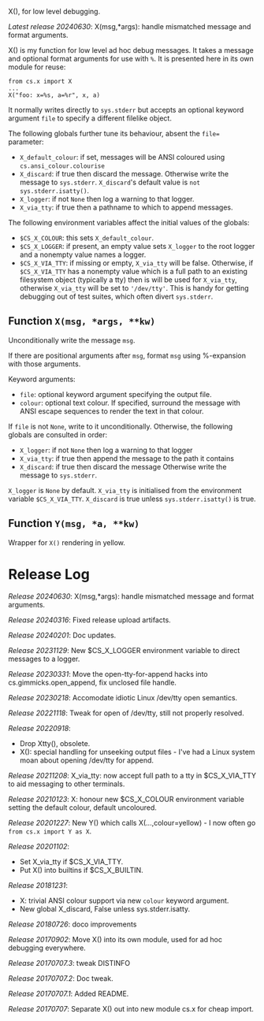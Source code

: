 X(), for low level debugging.

*Latest release 20240630*:
X(msg,*args): handle mismatched message and format arguments.

X() is my function for low level ad hoc debug messages.
It takes a message and optional format arguments for use with `%`.
It is presented here in its own module for reuse:

    from cs.x import X
    ...
    X("foo: x=%s, a=%r", x, a)

It normally writes directly to `sys.stderr` but accepts an optional
keyword argument `file` to specify a different filelike object.

The following globals further tune its behaviour,
absent the `file=` parameter:
* `X_default_colour`: if set, messages will be ANSI coloured using
  `cs.ansi_colour.colourise`
* `X_discard`: if true then discard the message.
  Otherwise write the message to `sys.stderr`.
  `X_discard`'s default value is `not sys.stderr.isatty()`.
* `X_logger`: if not `None` then log a warning to that logger.
* `X_via_tty`: if true then a pathname to which to append messages.

The following environment variables affect the initial values of the globals:
* `$CS_X_COLOUR`: this sets `X_default_colour`.
* `$CS_X_LOGGER`:
  if present, an empty value sets `X_logger` to the root logger
  and a nonempty value names a logger.
* `$CS_X_VIA_TTY`: if missing or empty, `X_via_tty` will be false.
  Otherwise,
  if `$CS_X_VIA_TTY` has a nonempty value which is a full path
  to an existing filesystem object (typically a tty)
  then is will be used for `X_via_tty`,
  otherwise `X_via_tty` will be set to `'/dev/tty'`.
  This is handy for getting debugging out of test suites,
  which often divert `sys.stderr`.

## Function `X(msg, *args, **kw)`

Unconditionally write the message `msg`.

If there are positional arguments after `msg`,
format `msg` using %-expansion with those arguments.

Keyword arguments:
* `file`: optional keyword argument specifying the output file.
* `colour`: optional text colour.
  If specified, surround the message with ANSI escape sequences
  to render the text in that colour.

If `file` is not `None`, write to it unconditionally.
Otherwise, the following globals are consulted in order:
* `X_logger`: if not `None` then log a warning to that logger
* `X_via_tty`: if true then append the message to the path it contains
* `X_discard`: if true then discard the message
Otherwise write the message to `sys.stderr`.

`X_logger` is `None` by default.
`X_via_tty` is initialised from the environment variable `$CS_X_VIA_TTY`.
`X_discard` is true unless `sys.stderr.isatty()` is true.

## Function `Y(msg, *a, **kw)`

Wrapper for `X()` rendering in yellow.

# Release Log



*Release 20240630*:
X(msg,*args): handle mismatched message and format arguments.

*Release 20240316*:
Fixed release upload artifacts.

*Release 20240201*:
Doc updates.

*Release 20231129*:
New $CS_X_LOGGER environment variable to direct messages to a logger.

*Release 20230331*:
Move the open-tty-for-append hacks into cs.gimmicks.open_append, fix unclosed file handle.

*Release 20230218*:
Accomodate idiotic Linux /dev/tty open semantics.

*Release 20221118*:
Tweak for open of /dev/tty, still not properly resolved.

*Release 20220918*:
* Drop Xtty(), obsolete.
* X(): special handling for unseeking output files - I've had a Linux system moan about opening /dev/tty for append.

*Release 20211208*:
X_via_tty: now accept full path to a tty in $CS_X_VIA_TTY to aid messaging to other terminals.

*Release 20210123*:
X: honour new $CS_X_COLOUR environment variable setting the default colour, default uncoloured.

*Release 20201227*:
New Y() which calls X(...,colour=yellow) - I now often go `from cs.x import Y as X`.

*Release 20201102*:
* Set X_via_tty if $CS_X_VIA_TTY.
* Put X() into builtins if $CS_X_BUILTIN.

*Release 20181231*:
* X: trivial ANSI colour support via new `colour` keyword argument.
* New global X_discard, False unless sys.stderr.isatty.

*Release 20180726*:
doco improvements

*Release 20170902*:
Move X() into its own module, used for ad hoc debugging everywhere.

*Release 20170707.3*:
tweak DISTINFO

*Release 20170707.2*:
Doc tweak.

*Release 20170707.1*:
Added README.

*Release 20170707*:
Separate X() out into new module cs.x for cheap import.
